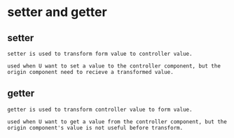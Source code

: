# setter and getter

## setter

    setter is used to transform form value to controller value.

    used when U want to set a value to the controller component, but the origin component need to recieve a transformed value.

## getter

    getter is used to transform controller value to form value.

    used when U want to get a value from the controller component, but the origin component's value is not useful before transform.
